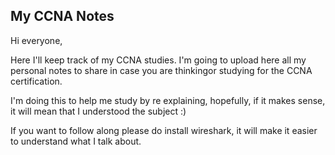 <h2>My CCNA Notes</h2>


Hi everyone, 

Here I'll keep track of my CCNA studies. I'm going to upload here all my personal notes to share in case you are thinkingor studying for the CCNA certification.

I'm doing this to help me study by re explaining, hopefully, if it makes sense, it will mean that I understood the subject :)

If you want to follow along please do install wireshark, it will make it easier to understand what I talk about.
